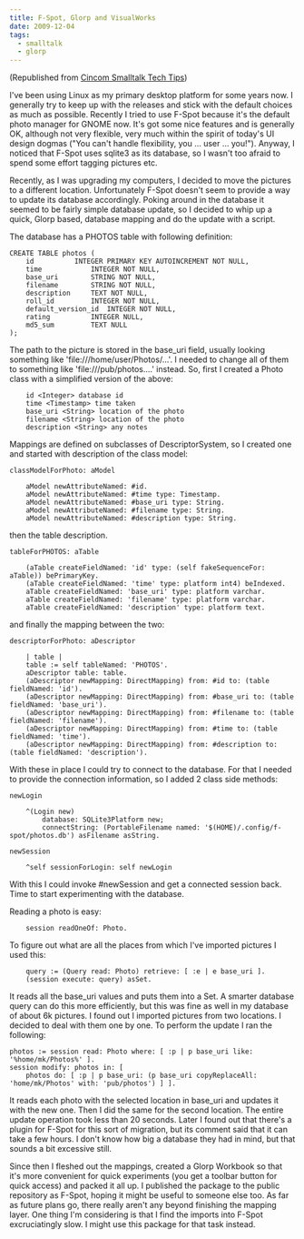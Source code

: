 ```yaml
---
title: F-Spot, Glorp and VisualWorks
date: 2009-12-04
tags:
  - smalltalk
  - glorp
---
```


(Republished from [Cincom Smalltalk Tech Tips](https://csttechtips.wordpress.com/2009/11/))

I've been using Linux as my primary desktop platform for some years now. I generally try to keep up with the releases and stick with the default choices as much as possible. Recently I tried to use F-Spot because it's the default photo manager for GNOME now. It's got some nice features and is generally OK, although not very flexible, very much within the spirit of today's UI design dogmas ("You can't handle flexibility, you ... user ... you!"). Anyway, I noticed that F-Spot uses sqlite3 as its database, so I wasn't too afraid to spend some effort tagging pictures etc.

Recently, as I was upgrading my computers, I decided to move the pictures to a different location. Unfortunately F-Spot doesn't seem to provide a way to update its database accordingly. Poking around in the database it seemed to be fairly simple database update, so I decided to whip up a quick, Glorp based, database mapping and do the update with a script.

The database has a PHOTOS table with following definition:

```
CREATE TABLE photos (
	id			INTEGER PRIMARY KEY AUTOINCREMENT NOT NULL, 
	time			INTEGER NOT NULL, 
	base_uri		STRING NOT NULL, 
	filename		STRING NOT NULL, 
	description		TEXT NOT NULL, 
	roll_id			INTEGER NOT NULL, 
	default_version_id	INTEGER NOT NULL, 
	rating			INTEGER NULL, 
	md5_sum			TEXT NULL
);
```

The path to the picture is stored in the base_uri field, usually looking something like 'file:///home/user/Photos/...'. I needed to change all of them to something like 'file:///pub/photos....' instead. So, first I created a Photo class with a simplified version of the above:

```
	id <Integer> database id
	time <Timestamp> time taken
	base_uri <String> location of the photo
	filename <String> location of the photo
	description <String> any notes
```

Mappings are defined on subclasses of DescriptorSystem, so I created one and started with description of the class model:

```
classModelForPhoto: aModel

	aModel newAttributeNamed: #id.
	aModel newAttributeNamed: #time type: Timestamp.
	aModel newAttributeNamed: #base_uri type: String.
	aModel newAttributeNamed: #filename type: String.
	aModel newAttributeNamed: #description type: String.
```

then the table description.

```
tableForPHOTOS: aTable

	(aTable createFieldNamed: 'id' type: (self fakeSequenceFor: aTable)) bePrimaryKey.
	(aTable createFieldNamed: 'time' type: platform int4) beIndexed.
	aTable createFieldNamed: 'base_uri' type: platform varchar.
	aTable createFieldNamed: 'filename' type: platform varchar.
	aTable createFieldNamed: 'description' type: platform text.
```

and finally the mapping between the two:

```
descriptorForPhoto: aDescriptor

	| table |
	table := self tableNamed: 'PHOTOS'.
	aDescriptor table: table.
	(aDescriptor newMapping: DirectMapping) from: #id to: (table fieldNamed: 'id').
	(aDescriptor newMapping: DirectMapping) from: #base_uri to: (table fieldNamed: 'base_uri').
	(aDescriptor newMapping: DirectMapping) from: #filename to: (table fieldNamed: 'filename').
	(aDescriptor newMapping: DirectMapping) from: #time to: (table fieldNamed: 'time').
	(aDescriptor newMapping: DirectMapping) from: #description to: (table fieldNamed: 'description').
```

With these in place I could try to connect to the database. For that I needed to provide the connection information, so I added 2 class side methods:

```
newLogin

	^(Login new)
		database: SQLite3Platform new;
		connectString: (PortableFilename named: '$(HOME)/.config/f-spot/photos.db') asFilename asString.
```

```
newSession

	^self sessionForLogin: self newLogin
```

With this I could invoke #newSession and get a connected session back. Time to start experimenting with the database.

Reading a photo is easy:

```
	session readOneOf: Photo.
```

To figure out what are all the places from which I've imported pictures I used this:

```
	query := (Query read: Photo) retrieve: [ :e | e base_uri ].
	(session execute: query) asSet.
```

It reads all the base_uri values and puts them into a Set. A smarter database query can do this more efficiently, but this was fine as well in my database of about 6k pictures. I found out I imported pictures from two locations. I decided to deal with them one by one. To perform the update I ran the following:

```
photos := session read: Photo where: [ :p | p base_uri like: '%home/mk/Photos%' ].
session modify: photos in: [
	photos do: [ :p | p base_uri: (p base_uri copyReplaceAll: 'home/mk/Photos' with: 'pub/photos') ] ].
```

It reads each photo with the selected location in base_uri and updates it with the new one. Then I did the same for the second location. The entire update operation took less than 20 seconds. Later I found out that there's a plugin for F-Spot for this sort of migration, but its comment said that it can take a few hours. I don't know how big a database they had in mind, but that sounds a bit excessive still.

Since then I fleshed out the mappings, created a Glorp Workbook so that it's more convenient for quick experiments (you get a toolbar button for quick access) and packed it all up. I published the package to the public repository as F-Spot, hoping it might be useful to someone else too. As far as future plans go, there really aren't any beyond finishing the mapping layer. One thing I'm considering is that I find the imports into F-Spot excruciatingly slow. I might use this package for that task instead.
